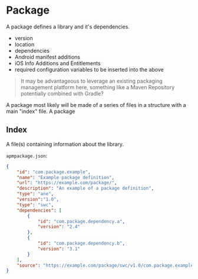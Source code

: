 
# Package


A package defines a library and it's dependencies. 

- version
- location
- dependencies
- Android manifest additions
- iOS Info Additions and Entitlements
- required configuration variables to be inserted into the above


>
> It may be advantageous to leverage an existing packaging management platform here, something like a Maven Repository potentially combined with Gradle?
>


A package most likely will be made of a series of files in a structure with a main "index" file. A package 


## Index

A file(s) containing information about the library. 


`apmpackage.json`:

```json
{
    "id": "com.package.example",
    "name": "Example package definition",
    "url": "https://example.com/package/",
    "description": "An example of a package definition",
    "type": "ane",
    "version":"1.0",
    "type": "swc",
    "dependencies": [
        { 
            "id": "com.package.dependency.a", 
            "version": "2.4"
        },
        { 
            "id": "com.package.dependency.b", 
            "version": "3.1"
        }
    ],
    "source": "https://example.com/package/swc/v1.0/com.package.example.swc"
}
```


